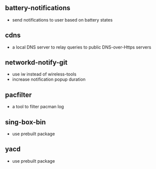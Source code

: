 ## battery-notifications
- send notifications to user based on battery states

## cdns
- a local DNS server to relay queries to public DNS-over-Https servers

## networkd-notify-git
- use iw instead of wireless-tools
- increase notification popup duration

## pacfilter
- a tool to filter pacman log

## sing-box-bin
- use prebuilt package

## yacd
- use prebuilt package
